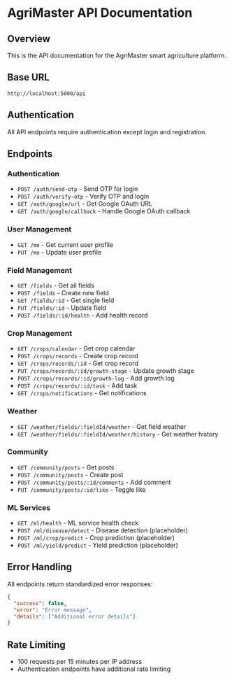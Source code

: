 # AgriMaster API Documentation

## Overview
This is the API documentation for the AgriMaster smart agriculture platform.

## Base URL
```
http://localhost:5000/api
```

## Authentication
All API endpoints require authentication except login and registration.

## Endpoints

### Authentication
- `POST /auth/send-otp` - Send OTP for login
- `POST /auth/verify-otp` - Verify OTP and login
- `GET /auth/google/url` - Get Google OAuth URL
- `GET /auth/google/callback` - Handle Google OAuth callback

### User Management
- `GET /me` - Get current user profile
- `PUT /me` - Update user profile

### Field Management
- `GET /fields` - Get all fields
- `POST /fields` - Create new field
- `GET /fields/:id` - Get single field
- `PUT /fields/:id` - Update field
- `POST /fields/:id/health` - Add health record

### Crop Management
- `GET /crops/calendar` - Get crop calendar
- `POST /crops/records` - Create crop record
- `GET /crops/records/:id` - Get crop record
- `PUT /crops/records/:id/growth-stage` - Update growth stage
- `POST /crops/records/:id/growth-log` - Add growth log
- `POST /crops/records/:id/task` - Add task
- `GET /crops/notifications` - Get notifications

### Weather
- `GET /weather/fields/:fieldId/weather` - Get field weather
- `GET /weather/fields/:fieldId/weather/history` - Get weather history

### Community
- `GET /community/posts` - Get posts
- `POST /community/posts` - Create post
- `POST /community/posts/:id/comments` - Add comment
- `PUT /community/posts/:id/like` - Toggle like

### ML Services
- `GET /ml/health` - ML service health check
- `POST /ml/disease/detect` - Disease detection (placeholder)
- `POST /ml/crop/predict` - Crop prediction (placeholder)
- `POST /ml/yield/predict` - Yield prediction (placeholder)

## Error Handling
All endpoints return standardized error responses:
```json
{
  "success": false,
  "error": "Error message",
  "details": ["Additional error details"]
}
```

## Rate Limiting
- 100 requests per 15 minutes per IP address
- Authentication endpoints have additional rate limiting
